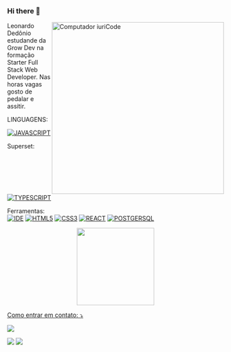 ### Hi there 👋


<img src="https://raw.githubusercontent.com/MicaelliMedeiros/micaellimedeiros/master/image/computer-illustration.png" min-width="400px" max-width="400px" width="400px" align="right" alt="Computador iuriCode">

<p align="left"> 
   Leonardo Dedônio estudande da Grow Dev na formação <br>
   Starter Full Stack Web Developer.
   Nas horas vagas gosto de pedalar e assitir. 
</p>

<p align="left">
   
LINGUAGENS:

[![JAVASCRIPT](https://img.shields.io/badge/JavaScript-F7DF1E?style=for-the-badge&logo=javascript&logoColor=black)](https://developer.mozilla.org/pt-BR/docs/Web/JavaScript)

Superset:
[![TYPESCRIPT](https://img.shields.io/badge/TypeScript-007ACC?style=for-the-badge&logo=typescript&logoColor=white)](https://www.devmedia.com.br/introducao-ao-typescript/36729)
    
</p>

   Ferramentas: <br>
   [![IDE](https://img.shields.io/badge/Visual_studio_code-0078D4?style=for-the-badge&logo=visual%20studio%20code&logoColor=white)](https://code.visualstudio.com/)
   [![HTML5](https://img.shields.io/badge/HTML5-E34F26?style=for-the-badge&logo=html5&logoColor=white)](https://developer.mozilla.org/pt-BR/docs/Web/HTML)
[![CSS3](https://img.shields.io/badge/CSS3-1572B6?style=for-the-badge&logo=css3&logoColor=white)](https://developer.mozilla.org/pt-BR/docs/Web/CSS)
[![REACT](https://img.shields.io/badge/React-20232A?style=for-the-badge&logo=react&logoColor=61DAFB)](https://legacy.reactjs.org/docs/getting-started.html)
[![POSTGERSQL](https://img.shields.io/badge/PostgreSQL-316192?style=for-the-badge&logo=postgresql&logoColor=white)]([https://legacy.reactjs.org/docs/getting-started.html](https://www.postgresql.org/docs/))


<p align="left">

   <div align="center">
  <a href="https://github.com/leonardo1515">
  <img height="180em" src="https://github-readme-stats.vercel.app/api/top-langs/?username=leonardo1515&layout=compact&langs_count=7&theme=dracula"/>
</div>

  Como entrar em contato: ⤵️
</p>

<p align="left">
  <a href="leonardodeodonio@gmail.com" alt="Gmail">
   
  <img src="https://img.shields.io/badge/-Gmail-FF0000?style=flat-square&labelColor=FF0000&logo=gmail&logoColor=white&link=leonardodeodonio@gmail.com" /></a>

  <a href="https://www.linkedin.com/in/leonardo-deodonio-2637b0243/" alt="Linkedin">
  <img src="https://img.shields.io/badge/-Linkedin-0e76a8?style=flat-square&logo=Linkedin&logoColor=white&link=LINK-DO-SEU-LINKEDIN" /></a>

  <a href="(83)986534925" alt="WhatsApp">
  <img src="https://img.shields.io/badge/-WhatsApp-25d366?style=flat-square&labelColor=25d366&logo=whatsapp&logoColor=white&link=988635796"/></a>




<!--
**leonardo1515/leonardo1515** is a ✨ _special_ ✨ repository because its `README.md` (this file) appears on your GitHub profile.

Here are some ideas to get you started:

- 🔭 I’m currently working on ...
- 🌱 I’m currently learning ...
- 👯 I’m looking to collaborate on ...
- 🤔 I’m looking for help with ...
- 💬 Ask me about ...
- 📫 How to reach me: ...
- 😄 Pronouns: ...
- ⚡ Fun fact: ...
-->

